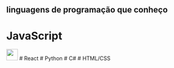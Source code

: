 ## linguagens de programação que conheço 
   # JavaScript
   <img src="https://upload.wikimedia.org/wikipedia/commons/thumb/9/99/Unofficial_JavaScript_logo_2.svg/1200px-Unofficial_JavaScript_logo_2.svg.png" width="30" height="30"/>
   # React
   # Python
   # C#
   # HTML/CSS
   
